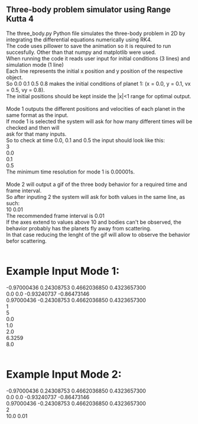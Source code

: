 ## Three-body problem simulator using Range Kutta 4
The three_body.py Python file simulates the three-body problem in 2D by integrating the differential equations numerically using RK4. <br>
The code uses pillower to save the animation so it is required to run succesfully. Other than that numpy and matplotlib were used. <br>
When running the code it reads user input for initial conditions (3 lines) and simulation mode (1 line) <br>
Each line represents the initial x position and y position of the respective object. <br>
So 0.0 0.1 0.5 0.8 makes the initial conditions of planet 1: (x = 0.0, y = 0.1, vx = 0.5, vy = 0.8). <br>
The initial positions should be kept inside the |x|<1 range for optimal output. <br> 
<br>
Mode 1 outputs the different positions and velocities of each planet in the same format as the input. <br>
If mode 1 is selected the system will ask for how many different times will be checked and then will <br>
ask for that many inputs. <br>
So to check at time 0.0, 0.1 and 0.5 the input should look like this: <br>
3 <br>
0.0 <br>
0.1 <br>
0.5 <br>
The minimum time resolution for mode 1 is 0.00001s.<br>
<br>
Mode 2 will output a gif of the three body behavior for a required time and frame interval. <br>
So after inputing 2 the system will ask for both values in the same line, as such:<br>
10 0.01<br>
The recommended frame interval is 0.01<br>
If the axes extend to values above 10 and bodies can't be observed, the behavior probably has the planets fly away from scattering.<br>
In that case reducing the lenght of the gif will allow to observe the behavior befor scattering.<br>
<br>
# Example Input Mode 1:<br>
-0.97000436 0.24308753 0.4662036850 0.4323657300<br>
0.0 0.0 -0.93240737 -0.86473146<br>
0.97000436 -0.24308753 0.4662036850 0.4323657300<br>
1<br>
5<br>
0.0<br>
1.0<br>
2.0<br>
6.3259<br>
8.0<br>
<br>
# Example Input Mode 2:<br>
-0.97000436 0.24308753 0.4662036850 0.4323657300<br>
0.0 0.0 -0.93240737 -0.86473146<br>
0.97000436 -0.24308753 0.4662036850 0.4323657300<br>
2<br>
10.0 0.01<br>
